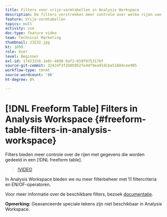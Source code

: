 ```yaml
---
title: Filters voor vrije-vormtabellen in Analysis Workspace
description: De filters verstrekken meer controle over welke rijen van gegevens in een vrije vormlijst worden gedeeld.
feature: Vrije-vormtabellen
topics: null
activity: use
doc-type: feature video
team: Technical Marketing
thumbnail: 23232.jpg
kt: 1699
role: User
level: Beginner
exl-id: 17423156-1e0c-4698-9af2-b59f0753176f
source-git-commit: 32424f3f2b05952fe4df9ea91dcbe51684cee905
workflow-type: tm+mt
source-wordcount: '86'
ht-degree: 0%

---
```


# [!DNL Freeform Table] Filters in Analysis Workspace {#freeform-table-filters-in-analysis-workspace}

Filters bieden meer controle over de rijen met gegevens die worden gedeeld in een [!DNL freeform table].

>[!VIDEO](https://video.tv.adobe.com/v/23232/?quality=12)

In Analysis Workspace bieden we nu meer filterbeheer met 11 filtercriteria en EN/OF-operatoren.

Voor meer informatie over de beschikbare filters, bezoek [documentatie](https://marketing.adobe.com/resources/help/en_US/analytics/analysis-workspace/pagination_filtering_sorting.html).

**Opmerking:** Geavanceerde speciale tekens zijn niet beschikbaar in Analysis Workspace.
